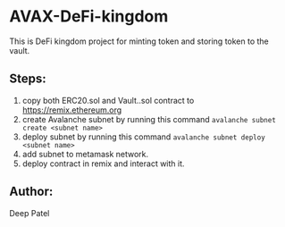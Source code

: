 # AVAX-DeFi-kingdom

This is DeFi kingdom project for minting token and storing token to the vault.


## Steps:

1. copy both ERC20.sol and Vault..sol contract to https://remix.ethereum.org
2. create Avalanche subnet by running this command `avalanche subnet create <subnet name>`
3. deploy subnet by running this command `avalanche subnet deploy <subnet name>`
4. add subnet to metamask network.
5. deploy contract in remix and interact with it.

## Author: 

Deep Patel
